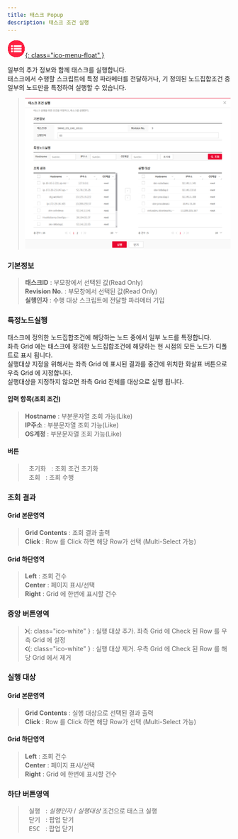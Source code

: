 ```yaml
---
title: 태스크 Popup
description: 태스크 조건 실행
---
```


<link rel="stylesheet" type="text/css" href="../css/opme.css">

<!-- Defined -->
[popup-execution-condition]: img/popup-execution-condition.png
[arrow-right]: img/icon/ico-arrow-right.png
[arrow-left]: img/icon/ico-arrow-left.png

<!-- Floating Menu -->
[menu]: index.html "목차"
[ico-menu]: img/icon/ico-menu.png
[![목차][ico-menu]{: class="ico-menu-float" }][menu]


일부의 추가 정보와 함께 태스크를 실행합니다.  
태스크에서 수행할 스크립트에 특정 파라메터를 전달하거나, 기 정의된 노드집합조건 중 일부의 노드만을 특정하여 실행할 수 있습니다.  

> ![태스크조건실행][popup-execution-condition]

### 기본정보
> **태스크ID** : 부모창에서 선택된 값(Read Only)  
> **Revision No.** : 부모창에서 선택된 값(Read Only)  
> **실행인자** : 수행 대상 스크립트에 전달할 파라메터 기입  

### 특정노드실행
태스크에 정의한 노드집합조건에 해당하는 노드 중에서 일부 노드를 특정합니다.  
좌측 Grid 에는 태스크에 정의한 노드집합조건에 해당하는 현 시점의 모든 노드가 디폴트로 표시 됩니다.  
실행대상 지정을 위해서는 좌측 Grid 에 표시된 결과를 중간에 위치한 화살표 버튼으로 우측 Grid 에 지정합니다.  
실행대상을 지정하지 않으면 좌측 Grid 전체를 대상으로 실행 됩니다.

#### 입력 항목(조회 조건)
> **Hostname** : 부분문자열 조회 가능(Like)  
> **IP주소** : 부분문자열 조회 가능(Like)  
> **OS계정** : 부분문자열 조회 가능(Like)

#### 버튼
> <kbd class="btn-gray">&nbsp;초기화&nbsp;</kbd> : 조회 조건 초기화  
> <kbd class="btn-red">&nbsp;조회&nbsp;</kbd> : 조회 수행  
 
### 조회 결과

#### Grid 본문영역
> **Grid Contents** : 조회 결과 출력  
> **Click** : Row 를 Click 하면 해당 Row가 선택 (Multi-Select 가능)
 
#### Grid 하단영역
> **Left** : 조회 건수  
> **Center** : 페이지 표시/선택  
> **Right** : Grid 에 한번에 표시할 건수  

### 중앙 버튼영역
> ![추가][arrow-right]{: class="ico-white" } : 실행 대상 추가. 좌측 Grid 에 Check 된 Row 를 우측 Grid 에 설정  
> ![제거][arrow-left]{: class="ico-white" } : 실행 대상 제거. 우측 Grid 에 Check 된 Row 를 해당 Grid 에서 제거

### 실행 대상

#### Grid 본문영역
> **Grid Contents** : 실행 대상으로 선택된 결과 출력  
> **Click** : Row 를 Click 하면 해당 Row가 선택 (Multi-Select 가능)

#### Grid 하단영역
> **Left** : 조회 건수  
> **Center** : 페이지 표시/선택  
> **Right** : Grid 에 한번에 표시할 건수

### 하단 버튼영역
> <kbd class="btn-red">&nbsp;실행&nbsp;</kbd> : *실행인자* / *실행대상* 조건으로 태스크 실행  
> <kbd class="btn-gray">&nbsp;닫기&nbsp;</kbd> : 팝업 닫기  
> <kbd class="btn-gray">&nbsp;ESC&nbsp;</kbd> : 팝업 닫기  
